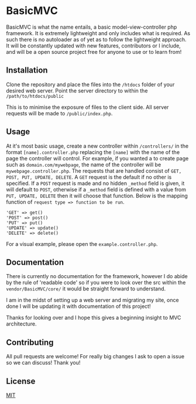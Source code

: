# BasicMVC

BasicMVC is what the name entails, a basic model-view-controller php framework.
It is extremely lightweight and only includes what is required. As such there is no autoloader as of yet as to follow the lightweight approach. It will be constantly updated with new features, contributors or I include, and will be a open source project free for anyone to use or to learn from!

## Installation

Clone the repository and place the files into the `/htdocs` folder of your desired web server. Point the server directory to within the `/path/to/htdocs/public`

This is to minimise the exposure of files to the client side. All server requests will be made to `/public/index.php`.

## Usage

At it's most basic usage, create a new controller within `/controllers/`
in the format `[name].controller.php` replacing the `[name]` with the name of the page the controller will control. For example, if you wanted a to create page such as `domain.com/mywebpage`, the name of the controller will be `mywebpage.controller.php`. The requests that are handled consist of `GET, POST, PUT, UPDATE, DELETE`. A `GET` request is the default if no other is specified. If a `POST` request is made and no hidden `_method` field is given, it will default to `POST`, otherwise if a `_method` field is defined with a value from `PUT, UPDATE, DELETE` then it will choose that function. Below is the mapping function of `request type => function to be run`.
```
'GET' => get()
'POST' => post()
'PUT' => put()
'UPDATE' => update()
'DELETE' => delete()
```
For a visual example, please open the `example.controller.php`.

## Documentation

There is currently no documentation for the framework, however I do abide by the rule of 'readable code' so if you were to look over the src within the `vendor/BasicMVC/core/` it would be straight forward to understand.

I am in the midst of setting up a web server and migrating my site, once done I will be updating it with documentation of this project! 

Thanks for looking over and I hope this gives a beginning insight to MVC architecture.

## Contributing
All pull requests are welcome! For really big changes I ask to open a issue so we can discuss! Thank you!

## License
[MIT](https://choosealicense.com/licenses/mit/)